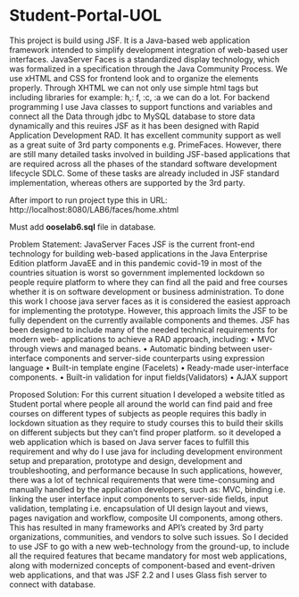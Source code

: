 # Student-Portal-UOL
This project is build using JSF. It is a Java-based web application framework intended to simplify development integration of web-based user interfaces. JavaServer Faces is a standardized display technology, which was formalized in a specification through the Java Community Process. We use xHTML and CSS for frontend look and to organize the elements properly. Through XHTML we can not only use simple html tags but including libraries for example: h,: f, :c, :a we can do a lot. For backend programming I use Java classes to support functions and variables and connect all the Data through jdbc to MySQL database to store data dynamically and this reuires JSF as it has been designed with Rapid Application Development RAD. It has excellent community support as well as a great suite of 3rd party components e.g. PrimeFaces. However, there are still many detailed tasks involved in building JSF-based applications that are required across all the phases of the standard software development lifecycle SDLC. Some of these tasks are already included in JSF standard implementation, whereas others are supported by the 3rd party.

After import to run project type this in URL:
http://localhost:8080/LAB6/faces/home.xhtml

Must add **ooselab6.sql** file in database.

Problem Statement:
JavaServer Faces JSF is the current front-end technology for building web-based applications
in the Java Enterprise Edition platform JavaEE and in this pandemic covid-19 in most of the
countries situation is worst so government implemented lockdown so people require platform
to where they can find all the paid and free courses whether it is on software development or
business administration. To done this work I choose java server faces as it is considered the
easiest approach for implementing the prototype. However, this approach limits the JSF to be
fully dependent on the currently available components and themes.
JSF has been designed to include many of the needed technical requirements for modern web- applications to achieve a RAD approach, including:
• MVC through views and managed beans.
• Automatic binding between user-interface components and server-side counterparts using
expression language
• Built-in template engine (Facelets)
• Ready-made user-interface components.
• Built-in validation for input fields(Validators)
• AJAX support
 
Proposed Solution:
For this current situation I developed a website titled as Student portal where people all around
the world can find paid and free courses on different types of subjects as people requires this
badly in lockdown situation as they require to study courses this to build their skills on different
subjects but they can’t find proper platform. so it developed a web application which is based
on Java server faces to fulfill this requirement and why do I use java for including development
environment setup and preparation, prototype and design, development and troubleshooting,
and performance because In such applications, however, there was a lot of technical
requirements that were time-consuming and manually handled by the application developers,
such as: MVC, binding i.e. linking the user interface input components to server-side fields,
input validation, templating i.e. encapsulation of UI design layout and views, pages navigation
and workflow, composite UI components, among others. This has resulted in many frameworks
and API’s created by 3rd party organizations, communities, and vendors to solve such issues.
So I decided to use JSF to go with a new web-technology from the ground-up, to include all
the required features that became mandatory for most web applications, along with modernized
concepts of component-based and event-driven web applications, and that was JSF 2.2 and I
uses Glass fish server to connect with database.

